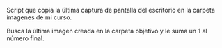 Script que copia la última captura de pantalla del escritorio en la carpeta imagenes de mi curso.

Busca la última imagen creada en la carpeta objetivo y le suma un 1 al número final.
